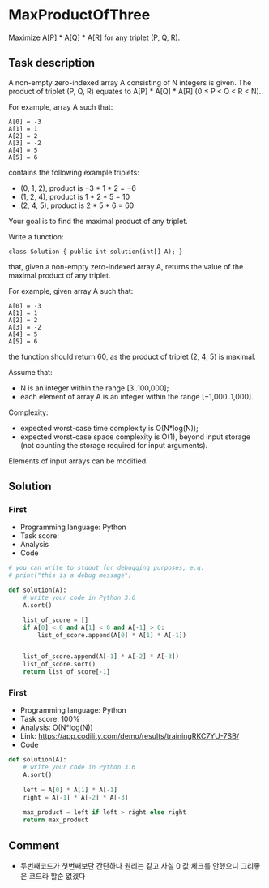 # MaxProductOfThree

Maximize A[P] * A[Q] * A[R] for any triplet (P, Q, R).

## Task description

A non-empty zero-indexed array A consisting of N integers is given. The product of triplet (P, Q, R) equates to A[P] * A[Q] * A[R] (0 ≤ P < Q < R < N).

For example, array A such that:

    A[0] = -3
    A[1] = 1
    A[2] = 2
    A[3] = -2
    A[4] = 5
    A[5] = 6

contains the following example triplets:

* (0, 1, 2), product is −3 * 1 * 2 = −6
* (1, 2, 4), product is 1 * 2 * 5 = 10
* (2, 4, 5), product is 2 * 5 * 6 = 60

Your goal is to find the maximal product of any triplet.

Write a function:

```
class Solution { public int solution(int[] A); }
```

that, given a non-empty zero-indexed array A, returns the value of the maximal product of any triplet.

For example, given array A such that:

    A[0] = -3
    A[1] = 1
    A[2] = 2
    A[3] = -2
    A[4] = 5
    A[5] = 6

the function should return 60, as the product of triplet (2, 4, 5) is maximal.

Assume that:

* N is an integer within the range [3..100,000];
* each element of array A is an integer within the range [−1,000..1,000].

Complexity:

* expected worst-case time complexity is O(N*log(N));
* expected worst-case space complexity is O(1), beyond input storage (not counting the storage required for input arguments).

Elements of input arrays can be modified.

## Solution

### First

* Programming language: Python
* Task score:
* Analysis
* Code

```python
# you can write to stdout for debugging purposes, e.g.
# print("this is a debug message")

def solution(A):
    # write your code in Python 3.6
    A.sort()

    list_of_score = []
    if A[0] < 0 and A[1] < 0 and A[-1] > 0:
        list_of_score.append(A[0] * A[1] * A[-1])


    list_of_score.append(A[-1] * A[-2] * A[-3])
    list_of_score.sort()
    return list_of_score[-1]
```

### First

* Programming language: Python
* Task score: 100%
* Analysis: O(N*log(N))
* Link: https://app.codility.com/demo/results/trainingRKC7YU-7SB/
* Code

```python
def solution(A):
    # write your code in Python 3.6
    A.sort()
    
    left = A[0] * A[1] * A[-1]
    right = A[-1] * A[-2] * A[-3]
    
    max_product = left if left > right else right
    return max_product
```

## Comment
- 두번째코드가 첫번째보단 간단하나 원리는 같고 사실 0 값 체크를 안했으니 그리좋은 코드라 할순 없겠다
